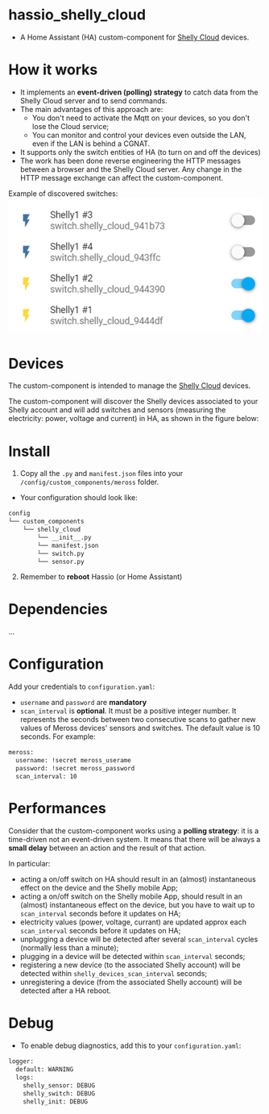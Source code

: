 # hassio_shelly_cloud
- A Home Assistant (HA) custom-component for [Shelly Cloud](https://shelly.cloud/) devices.
   
How it works
============
- It implements an **event-driven (polling) strategy** to catch data from the Shelly Cloud server and to send commands.
- The main advantages of this approach are:
    - You don't need to activate the Mqtt on your devices, so you don't lose the Cloud service;
    - You can monitor and control your devices even outside the LAN, even if the LAN is behind a CGNAT. 
- It supports only the switch entities of HA (to turn on and off the devices)
- The work has been done reverse engineering the HTTP messages between a browser and the Shelly Cloud server. 
Any change in the HTTP message exchange can affect the custom-component.

Example of discovered switches:<br/>
<img src="res/shelly_cloud_switches.png" alt="Switches" />

Devices
============

The custom-component is intended to manage the [Shelly Cloud](https://shelly.cloud/) devices. 

The custom-component will discover the Shelly devices associated to your Shelly account and will add switches and 
sensors (measuring the electricity: power, voltage and current) in HA, as shown in the figure below:


  

Install
============

1. Copy all the `.py` and `manifest.json` files into your `/config/custom_components/meross` folder.
- Your configuration should look like:
```
config
└── custom_components
    └── shelly_cloud
        └── __init__.py
        └── manifest.json
        └── switch.py
        └── sensor.py
```

2. Remember to **reboot** Hassio (or Home Assistant)

Dependencies
============
...


Configuration
============

Add your credentials to `configuration.yaml`:
- `username` and `password` are **mandatory**
- `scan_interval` is **optional**. It must be a positive integer number. It represents the seconds between two consecutive scans to gather new values of Meross devices' sensors and switches. The default value is 10 seconds. 
For example:
```
meross:
  username: !secret meross_userame
  password: !secret meross_password
  scan_interval: 10
```

Performances
============
Consider that the custom-component works using a **polling strategy**: it is a time-driven not an event-driven system. 
It means that there will be always a **small delay** between an action and the result of that action.

In particular:
- acting a on/off switch on HA should result in an (almost) instantaneous effect on the device and the Shelly mobile App;
- acting a on/off switch on the Shelly mobile App, should result in an (almost) instantaneous effect on the device, but you have to wait up to `scan_interval` seconds before it updates on HA;
- electricity values (power, voltage, currant) are updated approx each `scan_interval` seconds before it updates on HA;
- unplugging a device will be detected after several `scan_interval` cycles (normally less than a minute);
- plugging in a device will be detected within `scan_interval` seconds;
- registering a new device (to the associated Shelly account) will be detected within `shelly_devices_scan_interval` seconds;
- unregistering a device (from the associated Shelly account) will be detected after a HA reboot.

Debug
============

- To enable debug diagnostics, add this to your `configuration.yaml`:
```
logger:
  default: WARNING
  logs:
    shelly_sensor: DEBUG
    shelly_switch: DEBUG
    shelly_init: DEBUG
```